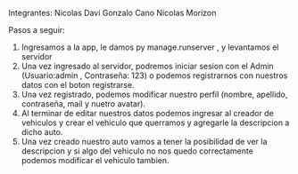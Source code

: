 Integrantes:
Nicolas Davi
Gonzalo Cano
Nicolas Morizon

Pasos a seguir:

1) Ingresamos a la app, le damos py manage.runserver , y levantamos el servidor
2) Una vez ingresado al servidor, podremos iniciar sesion con el Admin (Usuario:admin , Contraseña: 123) o podemos registrarnos con nuestros datos con el boton registrarse.
3) Una vez registrado, podemos modificar nuestro perfil (nombre, apellido, contraseña, mail y nuetro avatar).
4) Al terminar de editar nuestros datos podemos ingresar al creador de vehiculos y crear el vehiculo que querramos y agregarle la descripcion a dicho auto.
5) Una vez creado nuestro auto vamos a tener la posibilidad de ver la descripcion y si algo del vehiculo no nos quedo correctamente podemos modificar el vehiculo tambien.
